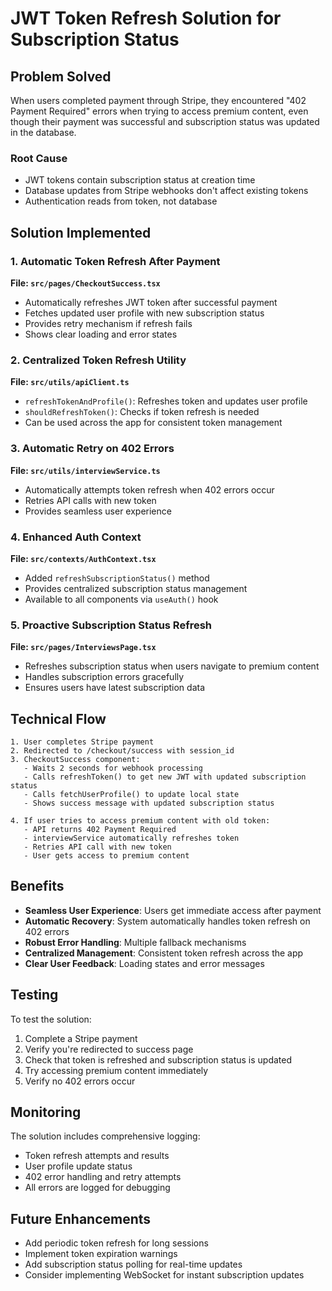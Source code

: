 # JWT Token Refresh Solution for Subscription Status

## Problem Solved

When users completed payment through Stripe, they encountered "402 Payment Required" errors when trying to access premium content, even though their payment was successful and subscription status was updated in the database.

### Root Cause
- JWT tokens contain subscription status at creation time
- Database updates from Stripe webhooks don't affect existing tokens
- Authentication reads from token, not database

## Solution Implemented

### 1. Automatic Token Refresh After Payment

**File: `src/pages/CheckoutSuccess.tsx`**
- Automatically refreshes JWT token after successful payment
- Fetches updated user profile with new subscription status
- Provides retry mechanism if refresh fails
- Shows clear loading and error states

### 2. Centralized Token Refresh Utility

**File: `src/utils/apiClient.ts`**
- `refreshTokenAndProfile()`: Refreshes token and updates user profile
- `shouldRefreshToken()`: Checks if token refresh is needed
- Can be used across the app for consistent token management

### 3. Automatic Retry on 402 Errors

**File: `src/utils/interviewService.ts`**
- Automatically attempts token refresh when 402 errors occur
- Retries API calls with new token
- Provides seamless user experience

### 4. Enhanced Auth Context

**File: `src/contexts/AuthContext.tsx`**
- Added `refreshSubscriptionStatus()` method
- Provides centralized subscription status management
- Available to all components via `useAuth()` hook

### 5. Proactive Subscription Status Refresh

**File: `src/pages/InterviewsPage.tsx`**
- Refreshes subscription status when users navigate to premium content
- Handles subscription errors gracefully
- Ensures users have latest subscription data

## Technical Flow

```
1. User completes Stripe payment
2. Redirected to /checkout/success with session_id
3. CheckoutSuccess component:
   - Waits 2 seconds for webhook processing
   - Calls refreshToken() to get new JWT with updated subscription status
   - Calls fetchUserProfile() to update local state
   - Shows success message with updated subscription status

4. If user tries to access premium content with old token:
   - API returns 402 Payment Required
   - interviewService automatically refreshes token
   - Retries API call with new token
   - User gets access to premium content
```

## Benefits

- **Seamless User Experience**: Users get immediate access after payment
- **Automatic Recovery**: System automatically handles token refresh on 402 errors
- **Robust Error Handling**: Multiple fallback mechanisms
- **Centralized Management**: Consistent token refresh across the app
- **Clear User Feedback**: Loading states and error messages

## Testing

To test the solution:

1. Complete a Stripe payment
2. Verify you're redirected to success page
3. Check that token is refreshed and subscription status is updated
4. Try accessing premium content immediately
5. Verify no 402 errors occur

## Monitoring

The solution includes comprehensive logging:
- Token refresh attempts and results
- User profile update status
- 402 error handling and retry attempts
- All errors are logged for debugging

## Future Enhancements

- Add periodic token refresh for long sessions
- Implement token expiration warnings
- Add subscription status polling for real-time updates
- Consider implementing WebSocket for instant subscription updates 
